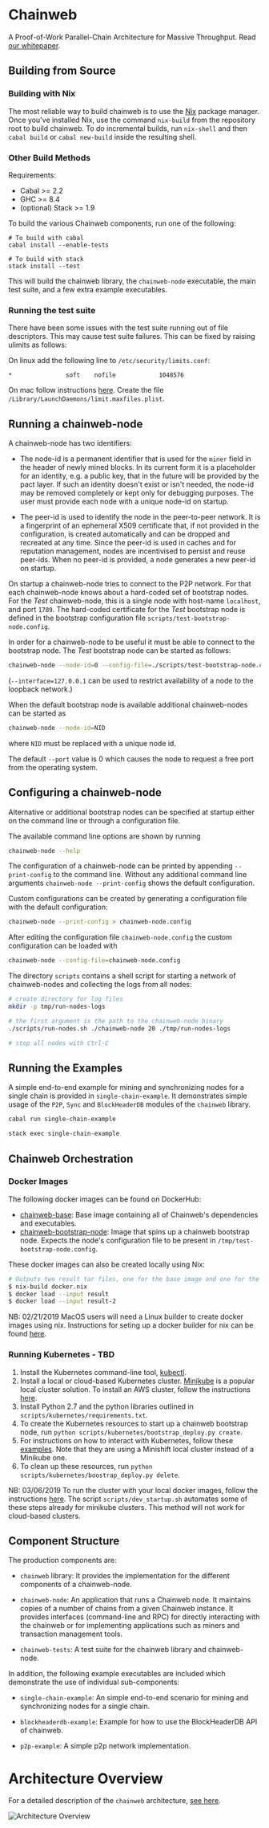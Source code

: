 # Chainweb

A Proof-of-Work Parallel-Chain Architecture for Massive Throughput.
Read [our whitepaper](http://kadena.io/docs/chainweb-v15.pdf).

## Building from Source

### Building with Nix

The most reliable way to build chainweb is to use the
[Nix](https://nixos.org/nix/) package manager. Once you've installed Nix, use
the command `nix-build` from the repository root to build chainweb. To do
incremental builds, run `nix-shell` and then `cabal build` or `cabal new-build`
inside the resulting shell.

### Other Build Methods

Requirements:

- Cabal >= 2.2
- GHC >= 8.4
- (optional) Stack >= 1.9

To build the various Chainweb components, run one of the following:

```
# To build with cabal
cabal install --enable-tests

# To build with stack
stack install --test
```

This will build the chainweb library, the `chainweb-node` executable, the main
test suite, and a few extra example executables.

### Running the test suite

There have been some issues with the test suite running out of file
descriptors. This may cause test suite failures.  This can be fixed by raising
ulimits as follows:

On linux add the following line to `/etc/security/limits.conf`:

```
*               soft    nofile            1048576
```

On mac follow instructions [here](https://unix.stackexchange.com/questions/108174/how-to-persistently-control-maximum-system-resource-consumption-on-mac).
Create the file `/Library/LaunchDaemons/limit.maxfiles.plist`.


## Running a chainweb-node

A chainweb-node has two identifiers:

*   The node-id is a permanent identifier that is used for the `miner`
    field in the header of newly mined blocks. In its current form it is a
    placeholder for an identity, e.g. a public key, that in the future will be
    provided by the pact layer. If such an identity doesn't exist or isn't
    needed, the node-id may be removed completely or kept only for debugging
    purposes. The user must provide each node with a unique node-id on startup.

*   The peer-id is used to identify the node in the peer-to-peer network. It is
    a fingerprint of an ephemeral X509 certificate that, if not provided in
    the configuration, is created automatically and  can be dropped and
    recreated at any time. Since the peer-id is used in caches and for
    reputation management, nodes are incentivised to persist and reuse peer-ids.
    When no peer-id is provided, a node generates a new peer-id on startup.

On startup a chainweb-node tries to connect to the P2P network. For that each
chainweb-node knows about a hard-coded set of bootstrap nodes. For the *Test*
chainweb-node, this is a single node with host-name `localhost`, and port
`1789`. The hard-coded certificate for the *Test* bootstrap node is defined in
the bootstrap configuration file `scripts/test-bootstrap-node.config`.

In order for a chainweb-node to be useful it must be able to connect to the
bootstrap node. The *Test* bootstrap node can be started as follows:

```sh
chainweb-node --node-id=0 --config-file=./scripts/test-bootstrap-node.config`
```

(`--interface=127.0.0.1` can be used to restrict availability of a node to the
loopback network.)

When the default bootstrap node is available additional chainweb-nodes can be
started as

```sh
chainweb-node --node-id=NID
```

where `NID` must be replaced with a unique node id.

The default `--port` value is 0 which causes the node to request a free port
from the operating system.

## Configuring a chainweb-node

Alternative or additional bootstrap nodes can be specified at startup either on
the command line or through a configuration file.

The available command line options are shown by running

```sh
chainweb-node --help
```

The configuration of a chainweb-node can be printed by appending
`--print-config` to the command line. Without any additional command line
arguments `chainweb-node --print-config` shows the default configuration.

Custom configurations can be created by generating a configuration file
with the default configuration:

```sh
chainweb-node --print-config > chainweb-node.config
```

After editing the configuration file `chainweb-node.config` the custom
configuration can be loaded with

```sh
chainweb-node --config-file=chainweb-node.config
```

The directory `scripts` contains a shell script for starting a network of
chainweb-nodes and collecting the logs from all nodes:

```sh
# create directory for log files
mkdir -p tmp/run-nodes-logs

# the first argument is the path to the chainweb-node binary
./scripts/run-nodes.sh ./chainweb-node 20 ./tmp/run-nodes-logs

# stop all nodes with Ctrl-C
```

## Running the Examples

A simple end-to-end example for mining and synchronizing nodes for a single
chain is provided in `single-chain-example`. It demonstrates simple usage of the
`P2P`, `Sync` and `BlockHeaderDB` modules of the `chainweb` library.

```bash
cabal run single-chain-example

stack exec single-chain-example
```

## Chainweb Orchestration

### Docker Images

The following docker images can be found on DockerHub:
* [chainweb-base](https://hub.docker.com/r/kadena/chainweb-base): Base image containing
    all of Chainweb's dependencies and executables.
* [chainweb-bootstrap-node](https://hub.docker.com/r/kadena/chainweb-bootstrap-node): Image that spins up a chainweb bootstrap node. Expects the node's configuration file to be present in `/tmp/test-bootstrap-node.config`.

These docker images can also be created locally using Nix:
```sh
# Outputs two result tar files, one for the base image and one for the bootstrap image.
$ nix-build docker.nix
$ docker load --input result
$ docker load --input result-2
```

NB: 02/21/2019
MacOS users will need a Linux builder to create docker images using nix. Instructions for seting up a docker builder for nix can be found [here](https://medium.com/@zw3rk/provisioning-a-nixos-server-from-macos-d36055afc4ad).

### Running Kubernetes - TBD

1. Install the Kubernetes command-line tool, [kubectl](https://kubernetes.io/docs/tasks/tools/install-kubectl/).
2. Install a local or cloud-based Kubernetes cluster. [Minikube](https://kubernetes.io/docs/tasks/tools/install-minikube/) is a popular local cluster solution. To install an AWS cluster, follow the instructions [here](https://medium.com/containermind/how-to-create-a-kubernetes-cluster-on-aws-in-few-minutes-89dda10354f4).
3. Install Python 2.7 and the python libraries outlined in `scripts/kubernetes/requirements.txt`.
4. To create the Kubernetes resources to start up a chainweb bootstrap node, run `python scripts/kubernetes/bootstrap_deploy.py create`.
5. For instructions on how to interact with Kubernetes, follow these [examples](http://kubernetesbyexample.com/). Note that they are using a Minishift local cluster instead of a Minikube one.
6. To clean up these resources, run `python scripts/kubernetes/boostrap_deploy.py delete`.


NB: 03/06/2019
To run the cluster with your local docker images, follow the instructions [here](https://blogmilind.wordpress.com/2018/01/30/running-local-docker-images-in-kubernetes/). The script `scripts/dev_startup.sh` automates some of these steps already for minikube clusters. This method will not work for cloud-based clusters.


## Component Structure

The production components are:

*   `chainweb` library: It provides the implementation for the different
    components of a chainweb-node.

*   `chainweb-node`: An application that runs a Chainweb node. It maintains copies
    of a number of chains from a given Chainweb instance. It provides interfaces
    (command-line and RPC) for directly interacting with the chainweb or for
    implementing applications such as miners and transaction management tools.

*   `chainweb-tests`: A test suite for the chainweb library and chainweb-node.

In addition, the following example executables are included which demonstrate
the use of individual sub-components:

*   `single-chain-example`: An simple end-to-end scenario for mining
    and synchronizing nodes for a single chain.

*   `blockheaderdb-example`: Example for how to use the BlockHeaderDB API of chainweb.

*   `p2p-example`: A simple p2p network implementation.

# Architecture Overview

For a detailed description of the `chainweb` architecture,
[see here](docs/Architecture.md).

![Architecture Overview](docs/Overview.png)
